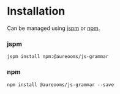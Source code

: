 # Installation

Can be managed using
[jspm](http://jspm.io)
or [npm](https://github.com/npm/npm).

### jspm
```terminal
jspm install npm:@aureooms/js-grammar
```

### npm
```terminal
npm install @aureooms/js-grammar --save
```
